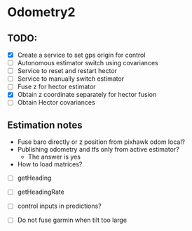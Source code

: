 # Odometry2

## TODO:
* [x] Create a service to set gps origin for control
* [ ] Autonomous estimator switch using covariances
* [ ] Service to reset and restart hector
* [ ] Service to manually switch estimator
* [ ] Fuse z for hector estimator
* [x] Obtain z coordinate separately for hector fusion
* [ ] Obtain Hector covariances

## Estimation notes

* Fuse baro directly or z position from pixhawk odom local?
* Publishing odometry and tfs only from active estimator?
  * The answer is yes
* How to load matrices?
 
* [ ] getHeading 
* [ ] getHeadingRate
* [ ] control inputs in predictions?
* [ ] Do not fuse garmin when tilt too large





